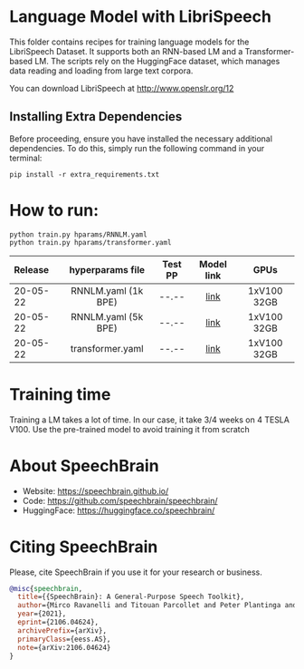 # Language Model with LibriSpeech
This folder contains recipes for training language models for the LibriSpeech Dataset.
It supports both an RNN-based LM and a Transformer-based LM.
The scripts rely on the HuggingFace dataset, which manages data reading and loading from
large text corpora.

You can download LibriSpeech at http://www.openslr.org/12

## Installing Extra Dependencies

Before proceeding, ensure you have installed the necessary additional dependencies. To do this, simply run the following command in your terminal:

```
pip install -r extra_requirements.txt
```

# How to run:
```shell
python train.py hparams/RNNLM.yaml
python train.py hparams/transformer.yaml
```

| Release | hyperparams file | Test PP | Model link | GPUs |
| :---     | :---: | :---: | :---: | :---: |
| 20-05-22 | RNNLM.yaml (1k BPE) | --.-- | [link](https://www.dropbox.com/sh/8xpybezuv70ibcg/AAByv2NuNv_ZFXuDdG89-MVPa?dl=0) | 1xV100 32GB |
| 20-05-22 | RNNLM.yaml (5k BPE) | --.-- | [link](https://www.dropbox.com/sh/8462ef441wvava2/AABNfHr07J_0SsdaM1yO5qkxa?dl=0) | 1xV100 32GB |
| 20-05-22 | transformer.yaml | --.-- | [link](https://www.dropbox.com/sh/6uwqlw2tvv3kiy6/AACgvTR5jihyMrugBrpZPFNha?dl=0) | 1xV100 32GB |


# Training time
Training a LM takes a lot of time. In our case, it take 3/4 weeks on 4 TESLA V100. Use the pre-trained model to avoid training it from scratch


# **About SpeechBrain**
- Website: https://speechbrain.github.io/
- Code: https://github.com/speechbrain/speechbrain/
- HuggingFace: https://huggingface.co/speechbrain/


# **Citing SpeechBrain**
Please, cite SpeechBrain if you use it for your research or business.

```bibtex
@misc{speechbrain,
  title={{SpeechBrain}: A General-Purpose Speech Toolkit},
  author={Mirco Ravanelli and Titouan Parcollet and Peter Plantinga and Aku Rouhe and Samuele Cornell and Loren Lugosch and Cem Subakan and Nauman Dawalatabad and Abdelwahab Heba and Jianyuan Zhong and Ju-Chieh Chou and Sung-Lin Yeh and Szu-Wei Fu and Chien-Feng Liao and Elena Rastorgueva and François Grondin and William Aris and Hwidong Na and Yan Gao and Renato De Mori and Yoshua Bengio},
  year={2021},
  eprint={2106.04624},
  archivePrefix={arXiv},
  primaryClass={eess.AS},
  note={arXiv:2106.04624}
}
```
